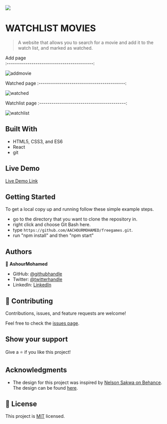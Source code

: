 ![](https://img.shields.io/badge/Microverse-blueviolet)


# WATCHLIST MOVIES

> A website that allows you to search for a movie and add it to the watch list, and marked as watched.

 Add page                                  
:------------------------------------------:


![addmovie](https://user-images.githubusercontent.com/92208712/188102864-6b7a81aa-8e0c-4330-a23a-e016254657b4.PNG)


 Watched page
:------------------------------------------:

![watched](https://user-images.githubusercontent.com/92208712/188102910-f76edb86-dd54-4902-b0d1-0de91cfde1cf.PNG)

 Watchlist page
:------------------------------------------:

![watchlist](https://user-images.githubusercontent.com/92208712/188102948-8d3eac7f-64bb-4f58-bbb8-a2a85cd5b2bb.PNG)


## Built With

- HTML5, CSS3, and ES6
- React
- git

## Live Demo

[Live Demo Link](https://tangerine-pony-b5536e.netlify.app/)


## Getting Started

To get a local copy up and running follow these simple example steps.

- go to the directory that you want to clone the repository in.
- right click and choose Git Bash here.
- type ```https://github.com/AACHOURMOHAMED/freegames.git```.
- run "npm install" and then "npm start"



## Authors

👤 **AshourMohamed**

- GitHub: [@githubhandle](https://github.com/AACHOURMOHAMED)
- Twitter: [@twitterhandle](https://twitter.com/MohamedAachour3)
- LinkedIn: [LinkedIn](https://linkedin.com/in/mohamed-aachour-25405b215)

## 🤝 Contributing

Contributions, issues, and feature requests are welcome!

Feel free to check the [issues page](../../issues/).

## Show your support

Give a ⭐️ if you like this project!

## Acknowledgments

- The design for this project was inspired by [Nelson Sakwa on Behance](https://www.behance.net/sakwadesignstudio). The design can be found [here](https://www.behance.net/gallery/31579789/Ballhead-App-%28Free-PSDs%29).

## 📝 License

This project is [MIT](./MIT.md) licensed.
